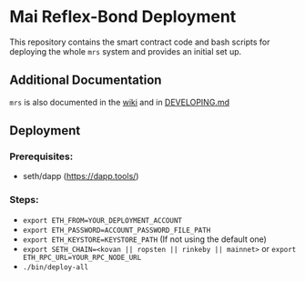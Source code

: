 # Mai Reflex-Bond Deployment

This repository contains the smart contract code and bash scripts for deploying the whole `mrs` system and provides an initial set up.

## Additional Documentation

`mrs` is also documented in the [wiki](https://github.com/sweatdao/mrs/wiki) and in [DEVELOPING.md](https://github.com/sweatdao/mrs/blob/master/DEVELOPING.md)

## Deployment

### Prerequisites:

- seth/dapp (https://dapp.tools/)

### Steps:
- `export ETH_FROM=YOUR_DEPLOYMENT_ACCOUNT`
- `export ETH_PASSWORD=ACCOUNT_PASSWORD_FILE_PATH`
- `export ETH_KEYSTORE=KEYSTORE_PATH` (If not using the default one)
- `export SETH_CHAIN=<kovan || ropsten || rinkeby || mainnet>` or `export ETH_RPC_URL=YOUR_RPC_NODE_URL`
- `./bin/deploy-all`

